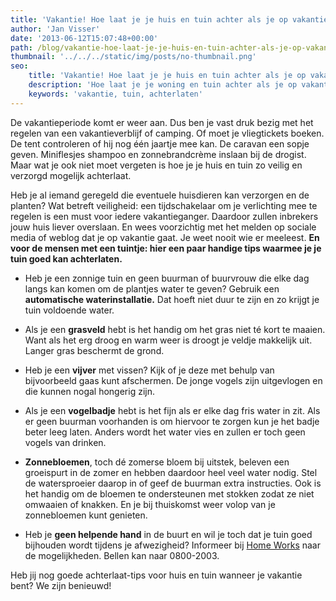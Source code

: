```yaml
---
title: 'Vakantie! Hoe laat je je huis en tuin achter als je op vakantie gaat?'
author: 'Jan Visser'
date: '2013-06-12T15:07:48+00:00'
path: /blog/vakantie-hoe-laat-je-je-huis-en-tuin-achter-als-je-op-vakantie-gaat/
thumbnail: '../../../static/img/posts/no-thumbnail.png'
seo:
    title: 'Vakantie! Hoe laat je je huis en tuin achter als je op vakantie gaat?'
    description: 'Hoe laat je je woning en tuin achter als je op vakantie gaat?'
    keywords: 'vakantie, tuin, achterlaten'
---
```

De vakantieperiode komt er weer aan. Dus ben je vast druk bezig met het regelen van een vakantieverblijf of camping. Of moet je vliegtickets boeken. De tent controleren of hij nog één jaartje mee kan. De caravan een sopje geven. Miniflesjes shampoo en zonnebrandcrème inslaan bij de drogist. Maar wat je ook niet moet vergeten is hoe je je huis en tuin zo veilig en verzorgd mogelijk achterlaat.

Heb je al iemand geregeld die eventuele huisdieren kan verzorgen en de planten? Wat betreft veiligheid: een tijdschakelaar om je verlichting mee te regelen is een must voor iedere vakantieganger. Daardoor zullen inbrekers jouw huis liever overslaan. En wees voorzichtig met het melden op sociale media of weblog dat je op vakantie gaat. Je weet nooit wie er meeleest. **En voor de mensen met een tuintje: hier een paar handige tips waarmee je je tuin goed kan achterlaten.**

- Heb je een zonnige tuin en geen buurman of buurvrouw die elke dag langs kan komen om de plantjes water te geven? Gebruik een **automatische waterinstallatie.** Dat hoeft niet duur te zijn en zo krijgt je tuin voldoende water.

- Als je een **grasveld** hebt is het handig om het gras niet té kort te maaien. Want als het erg droog en warm weer is droogt je veldje makkelijk uit. Langer gras beschermt de grond.

- Heb je een **vijver** met vissen? Kijk of je deze met behulp van bijvoorbeeld gaas kunt afschermen. De jonge vogels zijn uitgevlogen en die kunnen nogal hongerig zijn.

- Als je een **vogelbadje** hebt is het fijn als er elke dag fris water in zit. Als er geen buurman voorhanden is om hiervoor te zorgen kun je het badje beter leeg laten. Anders wordt het water vies en zullen er toch geen vogels van drinken.

- **Zonnebloemen**, toch dé zomerse bloem bij uitstek, beleven een groeispurt in de zomer en hebben daardoor heel veel water nodig. Stel de watersproeier daarop in of geef de buurman extra instructies. Ook is het handig om de bloemen te ondersteunen met stokken zodat ze niet omwaaien of knakken. En je bij thuiskomst weer volop van je zonnebloemen kunt genieten.

- Heb je **geen helpende hand** in de buurt en wil je toch dat je tuin goed bijhouden wordt tijdens je afwezigheid? Informeer bij [Home Works](mailto:info@homeworks.nl "Mailen naar Home Works") naar de mogelijkheden. Bellen kan naar 0800-2003.

Heb jij nog goede achterlaat-tips voor huis en tuin wanneer je vakantie bent? We zijn benieuwd!
